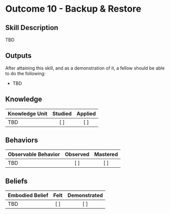 # Outcome 10 - Backup & Restore

Skill Description
-----------------
TBD


Outputs
-------
After attaining this skill, and as a demonstration of it, a fellow should be able to do the following:

- TBD


## **Knowledge**

| Knowledge Unit   |      Studied      | Applied |
|:-----------------|:-----------------:|:-------:|
| TBD | [ ] | [ ] |


## **Behaviors**

| Observable Behavior   |      Observed      | Mastered |
|:----------------------|:------------------:|:--------:|
| TBD | [ ] | [ ] |



## **Beliefs**

| Embodied Belief   |      Felt      | Demonstrated |
|:------------------|:--------------:|:------------:|
| TBD | [ ] | [ ] |
